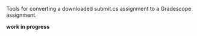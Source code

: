 Tools for converting a downloaded submit.cs assignment to a Gradescope assignment.

**work in progress**